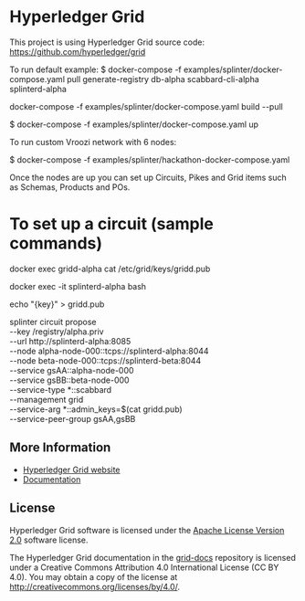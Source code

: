 # Hyperledger Grid
This project is using Hyperledger Grid source code: https://github.com/hyperledger/grid

To run default example:
$ docker-compose -f examples/splinter/docker-compose.yaml pull generate-registry db-alpha scabbard-cli-alpha splinterd-alpha

docker-compose -f examples/splinter/docker-compose.yaml build --pull

$ docker-compose -f examples/splinter/docker-compose.yaml up

To run custom Vroozi network with 6 nodes:

$ docker-compose -f examples/splinter/hackathon-docker-compose.yaml

Once the nodes are up you can set up Circuits, Pikes and Grid items such as Schemas, Products and POs. 

# To set up a circuit (sample commands)


docker exec gridd-alpha cat /etc/grid/keys/gridd.pub

<copy key>

docker exec -it splinterd-alpha bash

echo "{key}" > gridd.pub

splinter circuit propose \
   --key /registry/alpha.priv \
   --url http://splinterd-alpha:8085  \
   --node alpha-node-000::tcps://splinterd-alpha:8044 \
   --node beta-node-000::tcps://splinterd-beta:8044 \
   --service gsAA::alpha-node-000 \
   --service gsBB::beta-node-000 \
   --service-type *::scabbard \
   --management grid \
   --service-arg *::admin_keys=$(cat gridd.pub) \
   --service-peer-group gsAA,gsBB


## More Information

- [Hyperledger Grid website](https://grid.hyperledger.org)
- [Documentation](https://grid.hyperledger.org/docs/)



## License

Hyperledger Grid software is licensed under the [Apache License Version
2.0](LICENSE) software license.

The Hyperledger Grid documentation in the
[grid-docs](https://github.com/hyperledger/grid-docs) repository is licensed
under a Creative Commons Attribution 4.0 International License (CC BY 4.0).
You may obtain a copy of the license at
<http://creativecommons.org/licenses/by/4.0/>.
